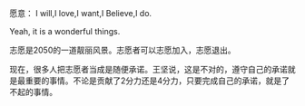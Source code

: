 愿意：
I will,I love,I want,I Believe,I do. 

Yeah, it is a wonderful things.

志愿是2050的一道靓丽风景。志愿者可以志愿加入，志愿退出。

现在，很多人把志愿者当成是随便承诺。王坚说，这是不对的，遵守自己的承诺就是最重要的事情。不论是贡献了2分力还是4分力，只要完成自己的承诺，就是了不起的事情。